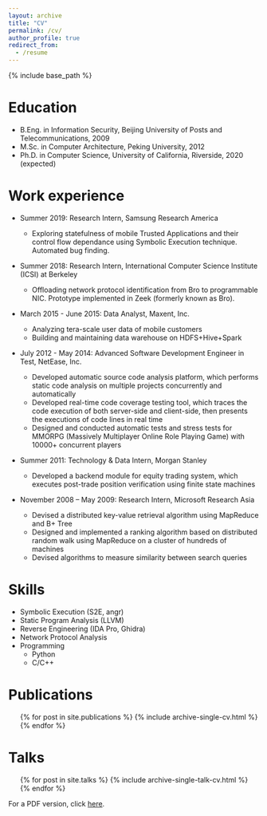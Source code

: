 ```yaml
---
layout: archive
title: "CV"
permalink: /cv/
author_profile: true
redirect_from:
  - /resume
---
```


{% include base_path %}

Education
======
* B.Eng. in Information Security, Beijing University of Posts and Telecommunications, 2009
* M.Sc. in Computer Architecture, Peking University, 2012
* Ph.D. in Computer Science, University of California, Riverside, 2020 (expected)

Work experience
======
* Summer 2019: Research Intern, Samsung Research America
  * Exploring statefulness of mobile Trusted Applications and their control flow dependance using Symbolic Execution technique. Automated bug finding.

* Summer 2018: Research Intern, International Computer Science Institute (ICSI) at Berkeley
  * Offloading network protocol identification from Bro to programmable NIC. Prototype implemented in Zeek (formerly known as Bro).

* March 2015 - June 2015: Data Analyst, Maxent, Inc.
  * Analyzing tera-scale user data of mobile customers
  * Building and maintaining data warehouse on HDFS+Hive+Spark

* July 2012 - May 2014: Advanced Software Development Engineer in Test, NetEase, Inc.
  * Developed automatic source code analysis platform, which performs static code analysis on multiple projects concurrently and automatically
  * Developed real-time code coverage testing tool, which traces the code execution of both server-side and client-side, then presents the executions of code lines in real time
  * Designed and conducted automatic tests and stress tests for MMORPG (Massively Multiplayer Online Role Playing Game) with 10000+ concurrent players

* Summer 2011: Technology & Data Intern, Morgan Stanley
  * Developed a backend module for equity trading system, which executes post-trade position verification using finite state machines

* November 2008 – May 2009: Research Intern, Microsoft Research Asia
  * Devised a distributed key-value retrieval algorithm using MapReduce and B+ Tree
  * Designed and implemented a ranking algorithm based on distributed random walk using MapReduce on a cluster of hundreds of machines
  * Devised algorithms to measure similarity between search queries
  
Skills
======
* Symbolic Execution (S2E, angr)
* Static Program Analysis (LLVM)
* Reverse Engineering (IDA Pro, Ghidra)
* Network Protocol Analysis
* Programming
  * Python
  * C/C++

Publications
======
  <ul>{% for post in site.publications %}
    {% include archive-single-cv.html %}
  {% endfor %}</ul>
  
Talks
======
  <ul>{% for post in site.talks %}
    {% include archive-single-talk-cv.html %}
  {% endfor %}</ul>


For a PDF version, click [here](https://zhongjie.me/files/CV_ZhongjieWang_2020.pdf).

